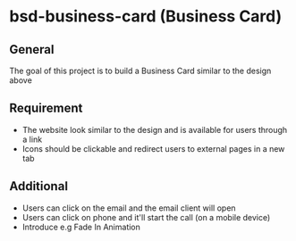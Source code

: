 # bsd-business-card (Business Card)

## General

The goal of this project is to build a Business Card similar to the design above

## Requirement

* The website look similar to the design and is available for users through a link
* Icons should be clickable and redirect users to external pages in a new tab

## Additional

* Users can click on the email and the email client will open
* Users can click on phone and it'll start the call (on a mobile device)
* Introduce e.g Fade In Animation


